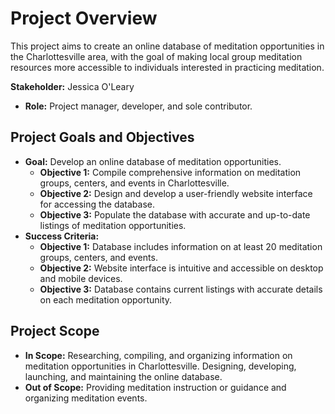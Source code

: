 # Project Overview

This project aims to create an online database of meditation opportunities in the Charlottesville area, with the goal of making local group meditation resources more accessible to individuals interested in practicing meditation.

**Stakeholder:** Jessica O'Leary
- **Role:** Project manager, developer, and sole contributor.

## Project Goals and Objectives
- **Goal:** Develop an online database of meditation opportunities.
  - **Objective 1:** Compile comprehensive information on meditation groups, centers, and events in Charlottesville.
  - **Objective 2:** Design and develop a user-friendly website interface for accessing the database.
  - **Objective 3:** Populate the database with accurate and up-to-date listings of meditation opportunities.
- **Success Criteria:**
  - **Objective 1:** Database includes information on at least 20 meditation groups, centers, and events.
  - **Objective 2:** Website interface is intuitive and accessible on desktop and mobile devices.
  - **Objective 3:** Database contains current listings with accurate details on each meditation opportunity.

## Project Scope
  - **In Scope:** Researching, compiling, and organizing information on meditation opportunities in Charlottesville. Designing, developing, launching, and maintaining the online database.
  - **Out of Scope:** Providing meditation instruction or guidance and organizing meditation events.
